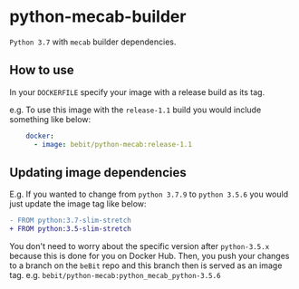# python-mecab-builder

`Python 3.7` with `mecab` builder dependencies.

## How to use
In your `DOCKERFILE` specify your image with a release build as its tag.

e.g. To use this image with the `release-1.1` build you would include something like below:
```yml
    docker:
      - image: bebit/python-mecab:release-1.1
```

## Updating image dependencies

E.g. If you wanted to change from `python 3.7.9` to `python 3.5.6` you would just update the image tag like below:

```diff
- FROM python:3.7-slim-stretch
+ FROM python:3.5-slim-stretch
```

You don't need to worry about the specific version after `python-3.5.x` because this is done for you on Docker Hub. Then, you push your changes to a branch on the `beBit` repo and this branch then is served as an image tag. e.g. `bebit/python-mecab:python_mecab_python-3.5.6` 